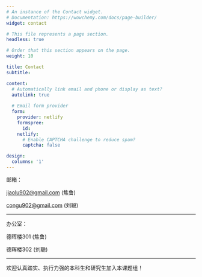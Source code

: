 ```yaml
---
# An instance of the Contact widget.
# Documentation: https://wowchemy.com/docs/page-builder/
widget: contact

# This file represents a page section.
headless: true

# Order that this section appears on the page.
weight: 10

title: Contact
subtitle:

content:
  # Automatically link email and phone or display as text?
  autolink: true
  
  # Email form provider
  form:
    provider: netlify
    formspree:
      id:
    netlify:
      # Enable CAPTCHA challenge to reduce spam?
      captcha: false

design:
  columns: '1'
---
```


邮箱：

jiaolu902@gmail.com (焦鲁)

congu902@gmail.com (刘聪)

***

办公室：

德晖楼301 (焦鲁)

德晖楼302 (刘聪)

***

欢迎认真踏实、执行力强的本科生和研究生加入本课题组！
